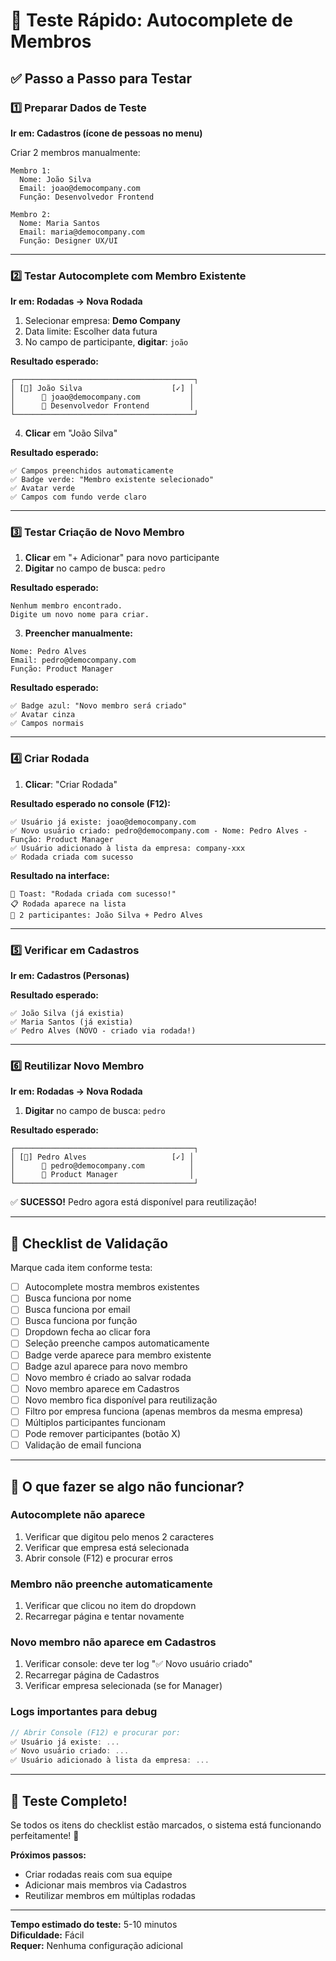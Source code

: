 # 🧪 Teste Rápido: Autocomplete de Membros

## ✅ Passo a Passo para Testar

### 1️⃣ Preparar Dados de Teste

**Ir em: Cadastros (ícone de pessoas no menu)**

Criar 2 membros manualmente:
```
Membro 1:
  Nome: João Silva
  Email: joao@democompany.com
  Função: Desenvolvedor Frontend
  
Membro 2:
  Nome: Maria Santos
  Email: maria@democompany.com
  Função: Designer UX/UI
```

---

### 2️⃣ Testar Autocomplete com Membro Existente

**Ir em: Rodadas → Nova Rodada**

1. Selecionar empresa: **Demo Company**
2. Data limite: Escolher data futura
3. No campo de participante, **digitar**: `joão`

**Resultado esperado:**
```
┌────────────────────────────────────────┐
│ [👤] João Silva                    [✓] │
│      📧 joao@democompany.com           │
│      💼 Desenvolvedor Frontend         │
└────────────────────────────────────────┘
```

4. **Clicar** em "João Silva"

**Resultado esperado:**
```
✅ Campos preenchidos automaticamente
✅ Badge verde: "Membro existente selecionado"
✅ Avatar verde
✅ Campos com fundo verde claro
```

---

### 3️⃣ Testar Criação de Novo Membro

1. **Clicar** em "+ Adicionar" para novo participante
2. **Digitar** no campo de busca: `pedro`

**Resultado esperado:**
```
Nenhum membro encontrado.
Digite um novo nome para criar.
```

3. **Preencher manualmente:**
```
Nome: Pedro Alves
Email: pedro@democompany.com
Função: Product Manager
```

**Resultado esperado:**
```
✅ Badge azul: "Novo membro será criado"
✅ Avatar cinza
✅ Campos normais
```

---

### 4️⃣ Criar Rodada

1. **Clicar**: "Criar Rodada"

**Resultado esperado no console (F12):**
```
✅ Usuário já existe: joao@democompany.com
✅ Novo usuário criado: pedro@democompany.com - Nome: Pedro Alves - Função: Product Manager
✅ Usuário adicionado à lista da empresa: company-xxx
✅ Rodada criada com sucesso
```

**Resultado na interface:**
```
🎉 Toast: "Rodada criada com sucesso!"
📋 Rodada aparece na lista
👥 2 participantes: João Silva + Pedro Alves
```

---

### 5️⃣ Verificar em Cadastros

**Ir em: Cadastros (Personas)**

**Resultado esperado:**
```
✅ João Silva (já existia)
✅ Maria Santos (já existia)
✅ Pedro Alves (NOVO - criado via rodada!)
```

---

### 6️⃣ Reutilizar Novo Membro

**Ir em: Rodadas → Nova Rodada**

1. **Digitar** no campo de busca: `pedro`

**Resultado esperado:**
```
┌────────────────────────────────────────┐
│ [👤] Pedro Alves                   [✓] │
│      📧 pedro@democompany.com          │
│      💼 Product Manager                │
└────────────────────────────────────────┘
```

✅ **SUCESSO!** Pedro agora está disponível para reutilização!

---

## 🎯 Checklist de Validação

Marque cada item conforme testa:

- [ ] Autocomplete mostra membros existentes
- [ ] Busca funciona por nome
- [ ] Busca funciona por email  
- [ ] Busca funciona por função
- [ ] Dropdown fecha ao clicar fora
- [ ] Seleção preenche campos automaticamente
- [ ] Badge verde aparece para membro existente
- [ ] Badge azul aparece para novo membro
- [ ] Novo membro é criado ao salvar rodada
- [ ] Novo membro aparece em Cadastros
- [ ] Novo membro fica disponível para reutilização
- [ ] Filtro por empresa funciona (apenas membros da mesma empresa)
- [ ] Múltiplos participantes funcionam
- [ ] Pode remover participantes (botão X)
- [ ] Validação de email funciona

---

## 🐛 O que fazer se algo não funcionar?

### Autocomplete não aparece
1. Verificar que digitou pelo menos 2 caracteres
2. Verificar que empresa está selecionada
3. Abrir console (F12) e procurar erros

### Membro não preenche automaticamente
1. Verificar que clicou no item do dropdown
2. Recarregar página e tentar novamente

### Novo membro não aparece em Cadastros
1. Verificar console: deve ter log "✅ Novo usuário criado"
2. Recarregar página de Cadastros
3. Verificar empresa selecionada (se for Manager)

### Logs importantes para debug
```javascript
// Abrir Console (F12) e procurar por:
✅ Usuário já existe: ...
✅ Novo usuário criado: ...
✅ Usuário adicionado à lista da empresa: ...
```

---

## 🎉 Teste Completo!

Se todos os itens do checklist estão marcados, o sistema está funcionando perfeitamente! 🚀

**Próximos passos:**
- Criar rodadas reais com sua equipe
- Adicionar mais membros via Cadastros
- Reutilizar membros em múltiplas rodadas

---

**Tempo estimado do teste:** 5-10 minutos  
**Dificuldade:** Fácil  
**Requer:** Nenhuma configuração adicional
